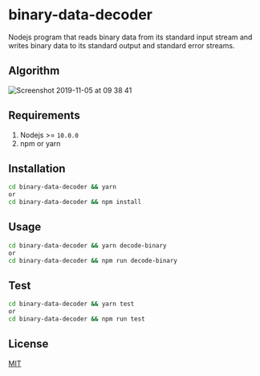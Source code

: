 # binary-data-decoder

Nodejs program that reads binary data from its standard input stream and writes binary data to its standard output and standard error streams.

## Algorithm 

![Screenshot 2019-11-05 at 09 38 41](https://user-images.githubusercontent.com/14943106/68191552-14cfcb00-ffb0-11e9-9891-22a4eccc72c8.png)

## Requirements
1. Nodejs >= `10.0.0`
2. npm or yarn

## Installation
```bash
cd binary-data-decoder && yarn
or
cd binary-data-decoder && npm install
```

## Usage
```bash
cd binary-data-decoder && yarn decode-binary
or
cd binary-data-decoder && npm run decode-binary
```

## Test
```bash
cd binary-data-decoder && yarn test
or
cd binary-data-decoder && npm run test
```

## License
[MIT](https://choosealicense.com/licenses/mit/)

